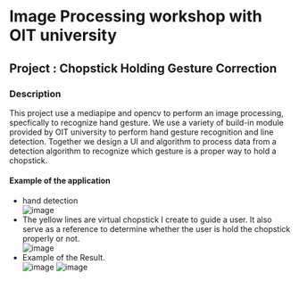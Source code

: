 # Image Processing workshop with OIT university
## Project : Chopstick Holding Gesture Correction
### Description
  This project use a mediapipe and opencv to perform an image processing, specfically  to recognize hand gesture. We use a variety of build-in module provided by OIT university to perform hand gesture recognition and line detection.
  Together we design a UI and algorithm to process data from a detection algorithm to recognize which gesture is a proper way to hold a chopstick. 

#### Example of the application
- hand detection <br>
![image](https://github.com/rymTooo/IPBL-workshop-image-processing/assets/144429481/a76f0932-dc7d-4d3f-aa9f-5e76e7157bcd)
- The yellow lines are virtual chopstick I create to guide a user. It also serve as a reference to determine whether the user is hold the chopstick properly or not. <br>
![image](https://github.com/rymTooo/IPBL-workshop-image-processing/assets/144429481/145110dc-483e-4ea9-8f34-9e491f604dd6)
- Example of the Result. <br>
![image](https://github.com/rymTooo/IPBL-workshop-image-processing/assets/144429481/80d5b170-47bb-44a9-bc7d-c4230242f446)
![image](https://github.com/rymTooo/IPBL-workshop-image-processing/assets/144429481/ca8514c3-fd01-4121-9dfa-1af5ae2e812d)


